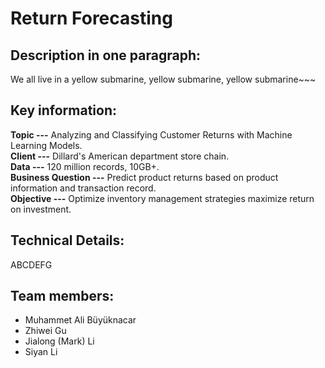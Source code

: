 # Return Forecasting  

## Description in one paragraph:
We all live in a yellow submarine, yellow submarine, yellow submarine~~~

## Key information:
**Topic ---** Analyzing and Classifying Customer Returns with Machine Learning Models.  
**Client ---** Dillard's American department store chain.  
**Data ---** 120 million records, 10GB+.  
**Business Question ---** Predict product returns based on product information and transaction record.  
**Objective ---** Optimize inventory management strategies maximize return on investment.

## Technical Details:
ABCDEFG

## Team members:
* Muhammet Ali Büyüknacar
* Zhiwei Gu
* Jialong (Mark) Li
* Siyan Li
